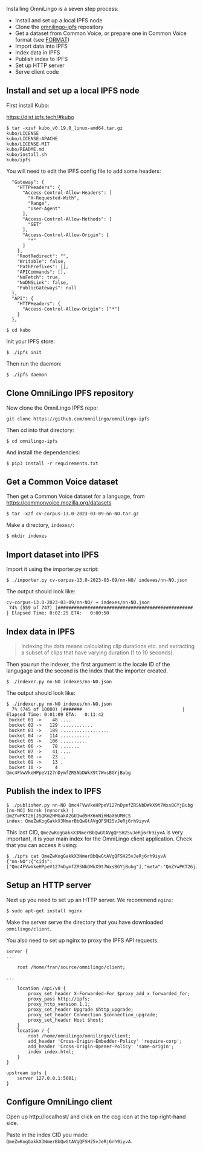 
Installing OmniLingo is a seven step process:


* Install and set up a local IPFS node
* Clone the [omnilingo-ipfs](https://github.com/omnilingo/omnilingo-ipfs) repository
* Get a dataset from Common Voice, or prepare one in Common Voice format (see [FORMAT](doc/FORMAT.md))
* Import data into IPFS 
* Index data in IPFS 
* Publish index to IPFS 
* Set up HTTP server 
* Serve client code

## Install and set up a local IPFS node

First install Kubo:

https://dist.ipfs.tech/#kubo

```
$ tar -xzvf kubo_v0.19.0_linux-amd64.tar.gz 
kubo/LICENSE
kubo/LICENSE-APACHE
kubo/LICENSE-MIT
kubo/README.md
kubo/install.sh
kubo/ipfs
```

You will need to edit the IPFS config file to add some headers:

```
  "Gateway": {
    "HTTPHeaders": {
      "Access-Control-Allow-Headers": [
        "X-Requested-With",
        "Range",
        "User-Agent"
      ],
      "Access-Control-Allow-Methods": [
        "GET"
      ],
      "Access-Control-Allow-Origin": [
        "*"
      ]
    },
    "RootRedirect": "",
    "Writable": false,
    "PathPrefixes": [],
    "APICommands": [],
    "NoFetch": true,
    "NoDNSLink": false,
    "PublicGateways": null
  },
  "API": {
    "HTTPHeaders": {
      "Access-Control-Allow-Origin": ["*"]
    }
  },
```

```
$ cd kubo
```

Init your IPFS store:
```
$ ./ipfs init
```

Then run the daemon:
```
$ ./ipfs daemon
```

## Clone OmniLingo IPFS repository

Now clone the OmniLingo IPFS repo:

```
git clone https://github.com/omnilingo/omnilingo-ipfs
```

Then cd into that directory:

```
$ cd omnilingo-ipfs
```

And install the dependencies:

```
$ pip3 install -r requirements.txt
```

## Get a Common Voice dataset

Then get a Common Voice dataset for a language, from https://commonvoice.mozilla.org/datasets


```
$ tar -xzf cv-corpus-13.0-2023-03-09-nn-NO.tar.gz 
```

Make a directory, `indexes/`: 

```
$ mkdir indexes
```

## Import dataset into IPFS 

Import it using the importer.py script:

```
$ ./importer.py cv-corpus-13.0-2023-03-09/nn-NO/ indexes/nn-NO.json
```

The output should look like:

```
cv-corpus-13.0-2023-03-09/nn-NO/ → indexes/nn-NO.json
 74% (559 of 747) |##################################################                    | Elapsed Time: 0:02:25 ETA:   0:00:50
```

## Index data in IPFS 

> Indexing the data means calculating clip durations etc. and extracting a 
> subset of clips that have varying duration (1 to 10 seconds).

Then you run the indexer, the first argument is the locale ID of the langugage and the second 
is the index that the importer created.

```
$ ./indexer.py nn-NO indexes/nn-NO.json 
```

The output should look like:

```
$ ./indexer.py nn-NO indexes/nn-NO.json 
  7% (745 of 10000) |#######                                     | Elapsed Time: 0:01:09 ETA:   0:11:42
 bucket 01 ->    48 ....
 bucket 02 ->   129 ............
 bucket 03 ->   189 ..................
 bucket 04 ->   114 ...........
 bucket 05 ->   106 ..........
 bucket 06 ->    78 .......
 bucket 07 ->    41 ....
 bucket 08 ->    23 ..
 bucket 09 ->    13 .
 bucket 10 ->     4 
Qmc4FVwVkeHPpeV127nDymfZRSNbDWkX9t7WxsBGYjBubg
```

## Publish the index to IPFS

```
$ ./publisher.py nn-NO Qmc4FVwVkeHPpeV127nDymfZRSNbDWkX9t7WxsBGYjBubg
[nn-NO] Norsk (nynorsk) | QmZYwPKT26jJSQKm2HMGakA2GU1wd5HX6nNiHHaX6UMHCS
index: QmeZwKogGakkX3NmerBbQwGtAVgQFSH25vJeRj6rh9iyvA
```

This last CID, `QmeZwKogGakkX3NmerBbQwGtAVgQFSH25vJeRj6rh9iyvA` is very important, it is your 
main index for the OmniLingo client application. Check that you can access it using:

```
$ ./ipfs cat QmeZwKogGakkX3NmerBbQwGtAVgQFSH25vJeRj6rh9iyvA
{"nn-NO":{"cids":["Qmc4FVwVkeHPpeV127nDymfZRSNbDWkX9t7WxsBGYjBubg"],"meta":"QmZYwPKT26jJSQKm2HMGakA2GU1wd5HX6nNiHHaX6UMHCS"}}
```


## Setup an HTTP server 


Next up you need to set up an HTTP server. We recommend `nginx`:

```
$ sudo apt-get install nginx
```

Make the server serve the directory that you have downloaded `omnilingo/client`.

You also need to set up nginx to proxy the IPFS API requests.


```
server {
...

	root /home/fran/source/omnilingo/client;

...

	location /api/v0 {
		proxy_set_header X-Forwarded-For $proxy_add_x_forwarded_for;
		proxy_pass http://ipfs;
		proxy_http_version 1.1;
		proxy_set_header Upgrade $http_upgrade;
		proxy_set_header Connection $connection_upgrade;
		proxy_set_header Host $host;
	}
	location / {
		root /home/omnilingo/omnilingo/client;
		add_header 'Cross-Origin-Embedder-Policy' 'require-corp';
		add_header 'Cross-Origin-Opener-Policy' 'same-origin';
		index index.html;
	}
}

upstream ipfs {
	server 127.0.0.1:5001;
}
```

## Configure OmniLingo client


Open up http://localhost/ and click on the cog icon at the top right-hand side.

Paste in the index CID you made: `QmeZwKogGakkX3NmerBbQwGtAVgQFSH25vJeRj6rh9iyvA`.



